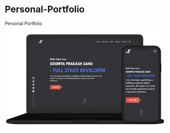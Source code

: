 # Personal-Portfolio
Personal Portfolio

![image](https://github.com/SNH-CODING/Personal-Portfolio/blob/main/portfolio/public/assets/projects/Portfolio.png)

